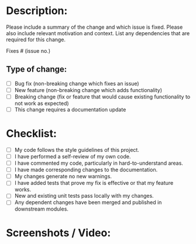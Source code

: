 # Description:

Please include a summary of the change and which issue is fixed. Please also include relevant motivation and context. List any dependencies that are required for this change.

Fixes # (issue no.)

<!---give the issue number you fixed----->

## Type of change:

<!----Please delete options that are not relevant.And in order to tick the check box just but x inside them for example [x] like this----->

- [ ] Bug fix (non-breaking change which fixes an issue)
- [ ] New feature (non-breaking change which adds functionality)
- [ ] Breaking change (fix or feature that would cause existing functionality to not work as expected)
- [ ] This change requires a documentation update

# Checklist:

<!----Please delete options that are not relevant.And in order to tick the check box just but x inside them for example [x] like this----->

- [ ] My code follows the style guidelines of this project.
- [ ] I have performed a self-review of my own code.
- [ ] I have commented my code, particularly in hard-to-understand areas.
- [ ] I have made corresponding changes to the documentation.
- [ ] My changes generate no new warnings.
- [ ] I have added tests that prove my fix is effective or that my feature works.
- [ ] New and existing unit tests pass locally with my changes.
- [ ] Any dependent changes have been merged and published in downstream modules.

# Screenshots / Video:
